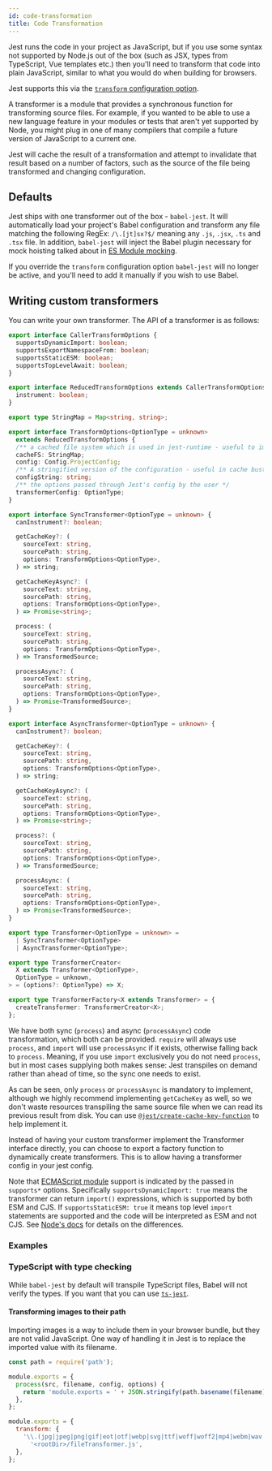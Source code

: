 ```yaml
---
id: code-transformation
title: Code Transformation
---
```


Jest runs the code in your project as JavaScript, but if you use some syntax not supported by Node.js out of the box (such as JSX, types from TypeScript, Vue templates etc.) then you'll need to transform that code into plain JavaScript, similar to what you would do when building for browsers.

Jest supports this via the [`transform` configuration option](Configuration.md#transform-objectstring-pathtotransformer--pathtotransformer-object).

A transformer is a module that provides a synchronous function for transforming source files. For example, if you wanted to be able to use a new language feature in your modules or tests that aren't yet supported by Node, you might plug in one of many compilers that compile a future version of JavaScript to a current one.

Jest will cache the result of a transformation and attempt to invalidate that result based on a number of factors, such as the source of the file being transformed and changing configuration.

## Defaults

Jest ships with one transformer out of the box - `babel-jest`. It will automatically load your project's Babel configuration and transform any file matching the following RegEx: `/\.[jt]sx?$/` meaning any `.js`, `.jsx`, `.ts` and `.tsx` file. In addition, `babel-jest` will inject the Babel plugin necessary for mock hoisting talked about in [ES Module mocking](ManualMocks.md#using-with-es-module-imports).

If you override the `transform` configuration option `babel-jest` will no longer be active, and you'll need to add it manually if you wish to use Babel.

## Writing custom transformers

You can write your own transformer. The API of a transformer is as follows:

```ts
export interface CallerTransformOptions {
  supportsDynamicImport: boolean;
  supportsExportNamespaceFrom: boolean;
  supportsStaticESM: boolean;
  supportsTopLevelAwait: boolean;
}

export interface ReducedTransformOptions extends CallerTransformOptions {
  instrument: boolean;
}

export type StringMap = Map<string, string>;

export interface TransformOptions<OptionType = unknown>
  extends ReducedTransformOptions {
  /** a cached file system which is used in jest-runtime - useful to improve performance */
  cacheFS: StringMap;
  config: Config.ProjectConfig;
  /** A stringified version of the configuration - useful in cache busting */
  configString: string;
  /** the options passed through Jest's config by the user */
  transformerConfig: OptionType;
}

export interface SyncTransformer<OptionType = unknown> {
  canInstrument?: boolean;

  getCacheKey?: (
    sourceText: string,
    sourcePath: string,
    options: TransformOptions<OptionType>,
  ) => string;

  getCacheKeyAsync?: (
    sourceText: string,
    sourcePath: string,
    options: TransformOptions<OptionType>,
  ) => Promise<string>;

  process: (
    sourceText: string,
    sourcePath: string,
    options: TransformOptions<OptionType>,
  ) => TransformedSource;

  processAsync?: (
    sourceText: string,
    sourcePath: string,
    options: TransformOptions<OptionType>,
  ) => Promise<TransformedSource>;
}

export interface AsyncTransformer<OptionType = unknown> {
  canInstrument?: boolean;

  getCacheKey?: (
    sourceText: string,
    sourcePath: string,
    options: TransformOptions<OptionType>,
  ) => string;

  getCacheKeyAsync?: (
    sourceText: string,
    sourcePath: string,
    options: TransformOptions<OptionType>,
  ) => Promise<string>;

  process?: (
    sourceText: string,
    sourcePath: string,
    options: TransformOptions<OptionType>,
  ) => TransformedSource;

  processAsync: (
    sourceText: string,
    sourcePath: string,
    options: TransformOptions<OptionType>,
  ) => Promise<TransformedSource>;
}

export type Transformer<OptionType = unknown> =
  | SyncTransformer<OptionType>
  | AsyncTransformer<OptionType>;

export type TransformerCreator<
  X extends Transformer<OptionType>,
  OptionType = unknown,
> = (options?: OptionType) => X;

export type TransformerFactory<X extends Transformer> = {
  createTransformer: TransformerCreator<X>;
};
```

We have both sync (`process`) and async (`processAsync`) code transformation, which both can be provided. `require` will always use `process`, and `import` will use `processAsync` if it exists, otherwise falling back to `process`. Meaning, if you use `import` exclusively you do not need `process`, but in most cases supplying both makes sense: Jest transpiles on demand rather than ahead of time, so the sync one needs to exist.

As can be seen, only `process` or `processAsync` is mandatory to implement, although we highly recommend implementing `getCacheKey` as well, so we don't waste resources transpiling the same source file when we can read its previous result from disk. You can use [`@jest/create-cache-key-function`](https://www.npmjs.com/package/@jest/create-cache-key-function) to help implement it.

Instead of having your custom transformer implement the Transformer interface directly, you can choose to export a factory function to dynamically create transformers. This is to allow having a transformer config in your jest config.

Note that [ECMAScript module](ECMAScriptModules.md) support is indicated by the passed in `supports*` options. Specifically `supportsDynamicImport: true` means the transformer can return `import()` expressions, which is supported by both ESM and CJS. If `supportsStaticESM: true` it means top level `import` statements are supported and the code will be interpreted as ESM and not CJS. See [Node's docs](https://nodejs.org/api/esm.html#esm_differences_between_es_modules_and_commonjs) for details on the differences.

### Examples

### TypeScript with type checking

While `babel-jest` by default will transpile TypeScript files, Babel will not verify the types. If you want that you can use [`ts-jest`](https://github.com/kulshekhar/ts-jest).

#### Transforming images to their path

Importing images is a way to include them in your browser bundle, but they are not valid JavaScript. One way of handling it in Jest is to replace the imported value with its filename.

```js title="fileTransformer.js"
const path = require('path');

module.exports = {
  process(src, filename, config, options) {
    return 'module.exports = ' + JSON.stringify(path.basename(filename)) + ';';
  },
};
```

```js title="jest.config.js"
module.exports = {
  transform: {
    '\\.(jpg|jpeg|png|gif|eot|otf|webp|svg|ttf|woff|woff2|mp4|webm|wav|mp3|m4a|aac|oga)$':
      '<rootDir>/fileTransformer.js',
  },
};
```
